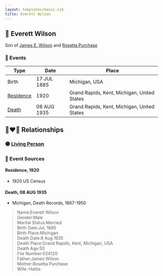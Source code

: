 ```yaml
---
layout: templates/basic.njk
title: Everett Wilson
---
```

## 🔵 Everett Wilson

Son of [James E. Wilson](/people/5/54950695) and [Rosetta Purchase](/people/2/27770192)

### 📆 Events

Type | Date | Place
------ | ------ | ------
Birth | 17 JUL 1885 | Michigan, USA
[Residence](#event-28ae9e6a-e3e7-482b-9a9b-15ad652712bd) | 1920 | Grand Rapids, Kent, Michigan, United States
[Death](#event-aaa73753-2fb8-427c-b920-5b6f3cfab283) | 08 AUG 1935 | Grand Rapids, Kent, Michigan, United States

## 👩‍❤️‍👨 Relationships

### 🟣 [Living Person](/people/4/43910042)

### 📰 Event Sources

#### <a id="event-28ae9e6a-e3e7-482b-9a9b-15ad652712bd"></a> Residence, 1920
* 1920 US Census

#### <a id="event-aaa73753-2fb8-427c-b920-5b6f3cfab283"></a> Death, 08 AUG 1935
* Michigan, Death Records, 1867-1950
>   
  > Name:Everett Wilson  
  > Gender:Male  
  > Marital Status:Married  
  > Birth Date:Jul, 1885  
  > Birth Place:Michigan  
  > Death Date:8 Aug 1935  
  > Death Place:Grand Rapids, Kent, Michigan, USA  
  > Death Age:50  
  > File Number:024120  
  > Father:James Wilson  
  > Mother:Rosetta Purchase  
  > Wife: Hattie
